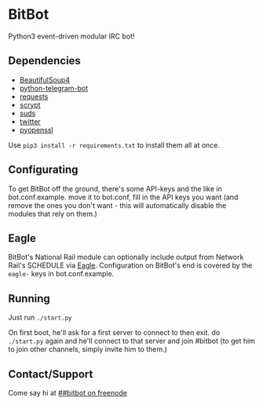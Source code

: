 # BitBot
Python3 event-driven modular IRC bot!

## Dependencies
* [BeautifulSoup4](https://pypi.python.org/pypi/beautifulsoup4)
* [python-telegram-bot](https://pypi.org/project/python-telegram-bot/)
* [requests](https://pypi.org/project/requests/)
* [scrypt](https://pypi.python.org/pypi/scrypt)
* [suds](https://pypi.python.org/pypi/suds-jurko)
* [twitter](https://pypi.python.org/pypi/twitter)
* [pyopenssl](https://pypi.org/project/pyOpenSSL/)

Use `pip3 install -r requirements.txt` to install them all at once.

## Configurating
To get BitBot off the ground, there's some API-keys and the like in bot.conf.example. move it to bot.conf, fill in the API keys you want (and remove the ones you don't want - this will automatically disable the modules that rely on them.)

## Eagle
BitBot's National Rail module can optionally include output from Network Rail's SCHEDULE via [Eagle](https://github.com/EvelynSubarrow/Eagle). Configuration on BitBot's end is covered by the `eagle-` keys in bot.conf.example.

## Running
Just run `./start.py`

On first boot, he'll ask for a first server to connect to then exit. do `./start.py` again and he'll connect to that server and join #bitbot (to get him to join other channels, simply invite him to them.)

## Contact/Support
Come say hi at [##bitbot on freenode](https://webchat.freenode.net/?channels=##bitbot)
